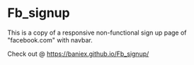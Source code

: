 # Fb_signup

This is a copy of a responsive non-functional sign up page of "facebook.com" with navbar.

Check out @ https://baniex.github.io/Fb_signup/
